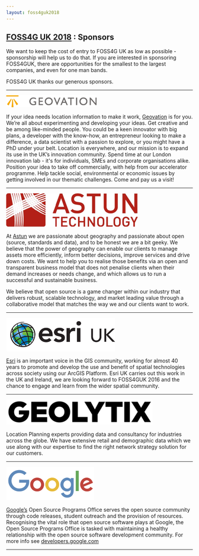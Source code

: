```yaml
---
layout: foss4guk2018
---
```

## [FOSS4G UK 2018](/foss4guk2018/) : Sponsors

We want to keep the cost of entry to FOSS4G UK as low as possible - sponsorship will help us to do that. If you are interested in sponsoring FOSS4GUK, there are opportunities for the smallest to the largest companies, and even for one man bands.

FOSS4G UK thanks our generous sponsors.

---

<a name="geovation"></a>
[![alt text](images/GeoVationHubLogo.png "Geovation")](https://geovation.uk)

If your idea needs location information to make it work, [Geovation](https://geovation.uk) is for you. We’re all about experimenting and developing your ideas. Get creative and be among like-minded people. You could be a keen innovator with big plans, a developer with the know-how, an entrepreneur looking to make a difference, a data scientist with a passion to explore, or you might have a PhD under your belt. Location is everywhere, and our mission is to expand its use in the UK’s innovation community. Spend time at our London innovation lab - it's for individuals, SMEs and corporate organisations alike. Position your idea to take off commercially, with help from our accelerator programme. Help tackle social, environmental or economic issues by getting involved in our thematic challenges. Come and pay us a visit!

---

<a name="astun"></a>
[![alt text](images/astun_lge.png "Astun")](http://www.astuntechnology.com) 

At [Astun](http://www.astuntechnology.com) we are passionate about geography and passionate about open (source, standards and data), and to be honest we are a bit geeky. We believe that the power of geography can enable our clients to manage assets more efficiently, inform better decisions, improve services and drive down costs. We want to help you to realise those benefits via an open and transparent business model that does not penalise clients when their demand increases or needs change, and which allows us to run a successful and sustainable business.

We believe that open source is a game changer within our industry that delivers robust, scalable technology, and market leading value through a collaborative model that matches the way we and our clients want to work.

---

<a name="esriuk"></a>
[![alt text](images/esri_logo.png "Esri UK")](http://www.esriuk.com) 

[Esri](http://www.esriuk.com) is an important voice in the GIS community, working for almost 40 years to promote and develop the use and benefit of spatial technologies across society using our ArcGIS Platform. Esri UK carries out this work in the UK and Ireland, we are looking forward to FOSS4GUK 2016 and the chance to engage and learn from the wider spatial community.

---

<a name="geolytix"></a>
[![alt text](images/geolytix.png "Geolytix")](http://www.geolytix.co.uk) 

Location Planning experts providing data and consultancy for industries across the globe. We have extensive retail and demographic data which we use along with our expertise to find the right network strategy solution for our customers. 

---

<a name="google"></a>
[![alt text](images/google_small.png "Google")](http://www.google.com)

[Google’s](http://www.google.com) Open Source Programs Office serves the open source community through code releases, student outreach and the provision of resources. Recognising the vital role that open source software plays at Google, the Open Source Programs Office is tasked with maintaining a healthy relationship with the open source software development community. For more info see [developers.google.com](https://developers.google.com/open-source/)

---